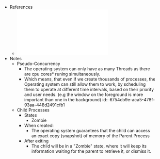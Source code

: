 - References
	- ![Programacao com Processos e Tarefas 2024-25.pdf](../assets/Programacao_com_Processos_e_Tarefas_2024-25_1733609965851_0.pdf)
- Notes
	- Pseudo-Concurrency
		- The operating system can only have as many Threads as there are cpu cores* runing simultaneously.
		- Which means, that even if we create thousands of processes, the Operating system can still allow them to work, by scheduling them to operate at different time intervals, based on their priority and user needs. (e.g the window on the foreground is more important than one in the background)
		  id:: 6754cb9e-aca5-478f-93aa-448d2491cfb1
	- Child Processes
		- States
			- Zombie
		- When created:
			- The operating system guarantees that the child can access an exact copy (snapshot) of memory of the Parent Process
		- After exiting
			- The child will be in a "Zombie" state, where it will keep its information waiting for the parent to retrieve it, or dismiss it.